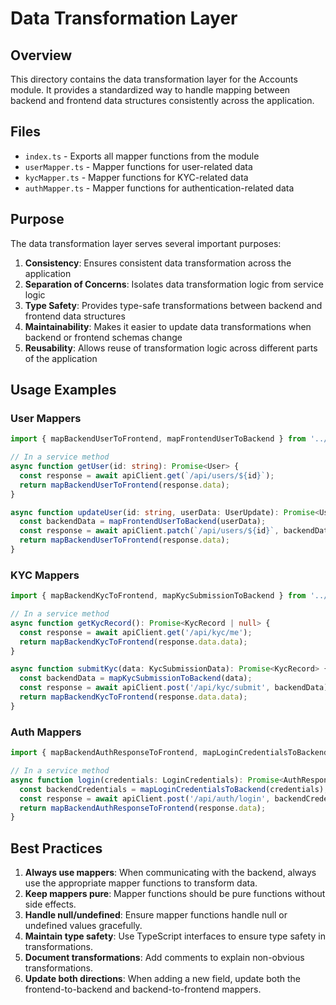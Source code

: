 # Data Transformation Layer

## Overview

This directory contains the data transformation layer for the Accounts module. It provides a standardized way to handle mapping between backend and frontend data structures consistently across the application.

## Files

- `index.ts` - Exports all mapper functions from the module
- `userMapper.ts` - Mapper functions for user-related data
- `kycMapper.ts` - Mapper functions for KYC-related data
- `authMapper.ts` - Mapper functions for authentication-related data

## Purpose

The data transformation layer serves several important purposes:

1. **Consistency**: Ensures consistent data transformation across the application
2. **Separation of Concerns**: Isolates data transformation logic from service logic
3. **Type Safety**: Provides type-safe transformations between backend and frontend data structures
4. **Maintainability**: Makes it easier to update data transformations when backend or frontend schemas change
5. **Reusability**: Allows reuse of transformation logic across different parts of the application

## Usage Examples

### User Mappers

```typescript
import { mapBackendUserToFrontend, mapFrontendUserToBackend } from '../utils/mappers';

// In a service method
async function getUser(id: string): Promise<User> {
  const response = await apiClient.get(`/api/users/${id}`);
  return mapBackendUserToFrontend(response.data);
}

async function updateUser(id: string, userData: UserUpdate): Promise<User> {
  const backendData = mapFrontendUserToBackend(userData);
  const response = await apiClient.patch(`/api/users/${id}`, backendData);
  return mapBackendUserToFrontend(response.data);
}
```

### KYC Mappers

```typescript
import { mapBackendKycToFrontend, mapKycSubmissionToBackend } from '../utils/mappers';

// In a service method
async function getKycRecord(): Promise<KycRecord | null> {
  const response = await apiClient.get('/api/kyc/me');
  return mapBackendKycToFrontend(response.data.data);
}

async function submitKyc(data: KycSubmissionData): Promise<KycRecord> {
  const backendData = mapKycSubmissionToBackend(data);
  const response = await apiClient.post('/api/kyc/submit', backendData);
  return mapBackendKycToFrontend(response.data.data);
}
```

### Auth Mappers

```typescript
import { mapBackendAuthResponseToFrontend, mapLoginCredentialsToBackend } from '../utils/mappers';

// In a service method
async function login(credentials: LoginCredentials): Promise<AuthResponse> {
  const backendCredentials = mapLoginCredentialsToBackend(credentials);
  const response = await apiClient.post('/api/auth/login', backendCredentials);
  return mapBackendAuthResponseToFrontend(response.data);
}
```

## Best Practices

1. **Always use mappers**: When communicating with the backend, always use the appropriate mapper functions to transform data.
2. **Keep mappers pure**: Mapper functions should be pure functions without side effects.
3. **Handle null/undefined**: Ensure mapper functions handle null or undefined values gracefully.
4. **Maintain type safety**: Use TypeScript interfaces to ensure type safety in transformations.
5. **Document transformations**: Add comments to explain non-obvious transformations.
6. **Update both directions**: When adding a new field, update both the frontend-to-backend and backend-to-frontend mappers.